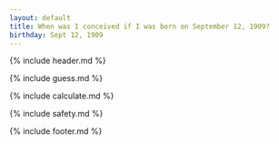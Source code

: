 ```yaml
---
layout: default
title: When was I conceived if I was born on September 12, 1909?
birthday: Sept 12, 1909
---
```


{% include header.md %}

{% include guess.md %}

{% include calculate.md %}

{% include safety.md %}

{% include footer.md %}



